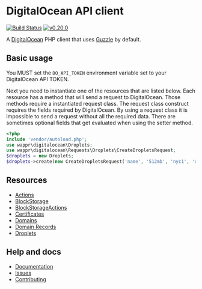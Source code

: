 # DigitalOcean API client

[![Build Status](https://travis-ci.org/wappr/digitalocean.svg?branch=master)](https://travis-ci.org/wappr/digitalocean)
[![v0.20.0](https://img.shields.io/badge/version-v0.20.0-orange.svg)](https://packagist.org/packages/wappr/digitalocean)

A [DigitalOcean](https://m.do.co/c/97ced4f9088d) PHP client that uses [Guzzle](https://github.com/guzzle/guzzle) by default.

## Basic usage

You MUST set the `DO_API_TOKEN` environment variable set to your DigitalOcean API TOKEN.

Next you need to instantiate one of the resources that are listed below. Each resource has a method that 
will send a request to DigitalOcean. Those methods require a instantiated request class. The request class construct 
requires the fields required by DigitalOcean. By using a request class it is impossible to send a request without 
all the required data. There are sometimes optional fields that get evaluated when using the setter method.

```php
<?php
include 'vendor/autoload.php';
use wappr\digitalocean\Droplets;
use wappr\digitalocean\Requests\Droplets\CreateDropletsRequest;
$droplets = new Droplets;
$droplets->create(new CreateDropletsRequest('name', '512mb', 'nyc1', 'ubuntu-14-04-x64'));
```

## Resources

* [Actions](https://digitalocean.wappr.co/en/latest/actions/)
* [BlockStorage](https://digitalocean.wappr.co/en/latest/block-storage/)
* [BlockStorageActions](https://digitalocean.wappr.co/en/latest/block-storage-actions/)
* [Certificates](https://digitalocean.wappr.co/en/latest/certificates/)
* [Domains](https://digitalocean.wappr.co/en/latest/domains/)
* [Domain Records](https://digitalocean.wappr.co/en/latest/domain-records/)
* [Droplets](https://digitalocean.wappr.co/en/latest/droplets/)

## Help and docs

* [Documentation](https://digitalocean.wappr.co/en/latest/)
* [Issues](https://github.com/wappr/digitalocean/issues)
* [Contributing](https://github.com/wappr/digitalocean/blob/master/CONTRIBUTING.md)
